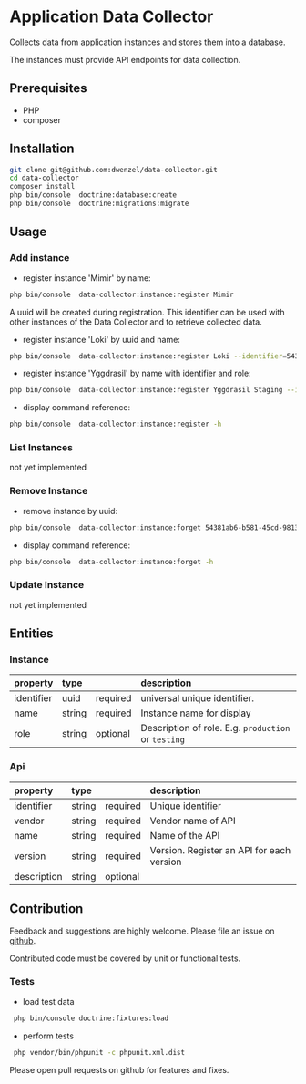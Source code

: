 Application Data Collector
=========================

Collects data from application instances and stores them into a database.

The instances must provide API endpoints for data collection.

## Prerequisites

* PHP
* composer


## Installation

```bash
git clone git@github.com:dwenzel/data-collector.git
cd data-collector
composer install 
php bin/console  doctrine:database:create
php bin/console  doctrine:migrations:migrate
```

## Usage

### Add instance 

* register instance 'Mimir' by name:
```bash
php bin/console  data-collector:instance:register Mimir
```
A uuid will be created during registration. This identifier can be used 
with other instances of the Data Collector and to retrieve collected data.

* register instance 'Loki' by uuid and name:
```bash
php bin/console  data-collector:instance:register Loki --identifier=54381ab6-b581-45cd-9813-82e0da5fe5e5
```
* register instance 'Yggdrasil' by name with identifier and role:
```bash
php bin/console  data-collector:instance:register Yggdrasil Staging --identifier=8b348664-b187-472f-94d2-c88330829708
```

* display command reference:
```bash
php bin/console  data-collector:instance:register -h
```

### List Instances
not yet implemented

### Remove Instance
* remove instance by uuid:
```bash
php bin/console  data-collector:instance:forget 54381ab6-b581-45cd-9813-82e0da5fe5e5
```

* display command reference:
```bash
php bin/console  data-collector:instance:forget -h
```

### Update Instance
not yet implemented

## Entities

### Instance
| property   | type   |          | description                  |
|:-----------|:-------|:---------|:-----------------------------|
| identifier | uuid   | required | universal unique identifier. |
| name       | string | required | Instance name for display    |
| role       | string | optional | Description of role. E.g. `production` or `testing`|

### Api

| property   | type   |          | description                  |
|:-----------|:-------|:---------|:-----------------------------|
| identifier | string | required | Unique identifier            |
| vendor     | string | required | Vendor name of API           |
| name       | string | required | Name of the API              |
| version    | string | required | Version. Register an API for each version|
| description| string | optional |                              |


## Contribution

Feedback and suggestions are highly welcome. Please file an issue on [github](https://github.com/dwenzel/data-collector/issues).

Contributed code must be covered by unit or functional tests.

### Tests

* load test data

```bash
 php bin/console doctrine:fixtures:load
```

* perform tests
```bash
 php vendor/bin/phpunit -c phpunit.xml.dist
```

Please open pull requests on github for features and fixes.

